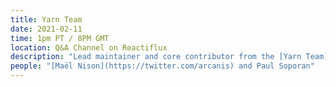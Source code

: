 ```yaml
---
title: Yarn Team
date: 2021-02-11
time: 1pm PT / 8PM GMT
location: Q&A Channel on Reactiflux
description: "Lead maintainer and core contributor from the [Yarn Team](https://yarnpkg.com/)"
people: "[Maël Nison](https://twitter.com/arcanis) and Paul Soporan"
---
```

